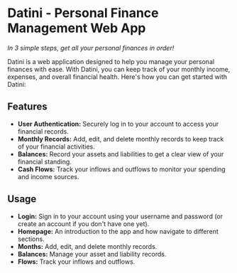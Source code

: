 # Datini - Personal Finance Management Web App

_In 3 simple steps, get all your personal finances in order!_

Datini is a web application designed to help you manage your personal finances with ease. With Datini, you can keep track of your monthly income, expenses, and overall financial health. Here's how you can get started with Datini:

## Features

-   **User Authentication:** Securely log in to your account to access your financial records.
-   **Monthly Records:** Add, edit, and delete monthly records to keep track of your financial activities.
-   **Balances:** Record your assets and liabilities to get a clear view of your financial standing.
-   **Cash Flows:** Track your inflows and outflows to monitor your spending and income sources.

## Usage

-   **Login:** Sign in to your account using your username and password (or create an account if you don't have one yet).
-   **Homepage:** An introduction to the app and how navigate to different sections.
-   **Months:** Add, edit, and delete monthly records.
-   **Balances:** Manage your asset and liability records.
-   **Flows:** Track your inflows and outflows.
